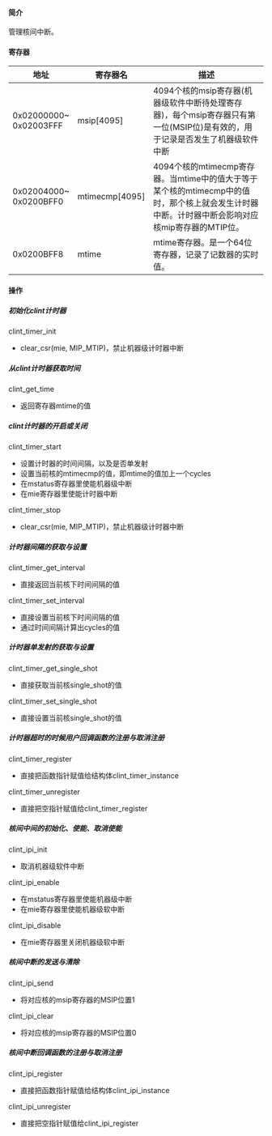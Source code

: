 #### 简介

管理核间中断。

#### 寄存器

| 地址                      | 寄存器名       | 描述                                                         |
| ------------------------- | -------------- | ------------------------------------------------------------ |
| 0x02000000~<br>0x02003FFF | msip[4095]     | 4094个核的msip寄存器(机器级软件中断待处理寄存器)，每个msip寄存器只有第一位(MSIP位)是有效的，用于记录是否发生了机器级软件中断 |
| 0x02004000~<br>0x0200BFF0 | mtimecmp[4095] | 4094个核的mtimecmp寄存器。当mtime中的值大于等于某个核的mtimecmp中的值时，那个核上就会发生计时器中断。计时器中断会影响对应核mip寄存器的MTIP位。 |
| 0x0200BFF8                | mtime          | mtime寄存器。是一个64位寄存器，记录了记数器的实时值。        |

#### 操作

##### 初始化clint计时器

clint_timer_init

- clear_csr(mie, MIP_MTIP)，禁止机器级计时器中断

##### 从clint计时器获取时间

clint_get_time

- 返回寄存器mtime的值

##### clint计时器的开启或关闭

clint_timer_start

- 设置计时器的时间间隔，以及是否单发射
- 设置当前核的mtimecmp的值，即mtime的值加上一个cycles
- 在mstatus寄存器里使能机器级中断
- 在mie寄存器里使能计时器中断

clint_timer_stop

- clear_csr(mie, MIP_MTIP)，禁止机器级计时器中断

##### 计时器间隔的获取与设置

clint_timer_get_interval

- 直接返回当前核下时间间隔的值

clint_timer_set_interval

- 直接设置当前核下时间间隔的值
- 通过时间间隔计算出cycles的值

##### 计时器单发射的获取与设置

clint_timer_get_single_shot

- 直接获取当前核single_shot的值

clint_timer_set_single_shot

- 直接设置当前核single_shot的值

##### 计时器超时的时候用户回调函数的注册与取消注册

clint_timer_register

- 直接把函数指针赋值给结构体clint_timer_instance

clint_timer_unregister

- 直接把空指针赋值给clint_timer_register

##### 核间中间的初始化、使能、取消使能

clint_ipi_init

- 取消机器级软件中断

clint_ipi_enable

- 在mstatus寄存器里使能机器级中断
- 在mie寄存器里使能机器级软中断

clint_ipi_disable

- 在mie寄存器里关闭机器级软中断

##### 核间中断的发送与清除

clint_ipi_send

- 将对应核的msip寄存器的MSIP位置1

clint_ipi_clear

- 将对应核的msip寄存器的MSIP位置0

##### 核间中断回调函数的注册与取消注册

clint_ipi_register

- 直接把函数指针赋值给结构体clint_ipi_instance

clint_ipi_unregister

- 直接把空指针赋值给clint_ipi_register